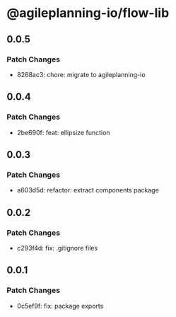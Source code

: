 # @agileplanning-io/flow-lib

## 0.0.5

### Patch Changes

- 8268ac3: chore: migrate to agileplanning-io

## 0.0.4

### Patch Changes

- 2be690f: feat: ellipsize function

## 0.0.3

### Patch Changes

- a603d5d: refactor: extract components package

## 0.0.2

### Patch Changes

- c293f4d: fix: .gitignore files

## 0.0.1

### Patch Changes

- 0c5ef9f: fix: package exports
